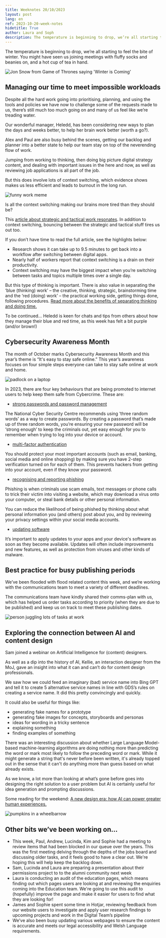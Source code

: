 ```yaml
---
title: Weeknotes 20/10/2023
layout: post
lang: en
ref: 2023-10-20-week-notes
hidetitle: True
author: Laura and Soph
description: The temperature is beginning to drop, we’re all starting to feel the bite of winter.
---
```


The temperature is beginning to drop, we’re all starting to feel the bite of winter. You might have seen us joining meetings with fluffy socks and beanies on, and a hot cup of tea in hand. 

![Jon Snow from Game of Thrones saying 'Winter is Coming'](https://github.com/nrw-digital/week-notes/blob/c6899b86698c2599da565d3c8d5a1f2e5c85ed76/images/winteriscoming.jpg?raw=true)

## Managing our time to meet impossible workloads

Despite all the hard work going into prioritising, planning, and using the tools and policies we have now to challenge some of the requests made to us, there’s still much too much going on and many of us feel like we’re treading water.

Our wonderful manager, Heledd, has been considering new ways to plan the days and weeks better, to help her brain work better (worth a go?).   

Alex and Paul are also busy behind the scenes, getting our backlog and planner into a better state to help our team stay on top of the neverending flow of work. 

Jumping from working to thinking, then doing big picture digital strategy content, and dealing with important issues in the here and now, as well as reviewing job applications is all part of the job. 

But this does involve lots of context switching, which evidence shows makes us less efficient and leads to burnout in the long run.

![funny work meme](https://github.com/nrw-digital/week-notes/blob/c6899b86698c2599da565d3c8d5a1f2e5c85ed76/images/MicrosoftTeams-image%20(11).png?raw=true)

Is all the context switching making our brains more tired than they should be?

This [article about strategic and tactical work resonates](https://www.atlassian.com/blog/productivity/context-switching). In addition to context switching, bouncing between the strategic and tactical stuff tires us out too.

If you don’t have time to read the full article, see the highlights below: 

+ Research shows it can take up to 9.5 minutes to get back into a workflow after switching between digital apps.
+ Nearly half of workers report that context switching is a drain on their productivity.
+ Context switching may have the biggest impact when you’re switching between tasks and topics multiple times over a single day.

But this type of thinking is important. There is also value in separating the ‘blue (thinking) work’ – the creative, thinking, strategic, brainstorming time and the ‘red (doing) work’ – the practical working side, getting things done, following procedures. 
[Read more about the benefits of separating thinking and doing time.](https://agile-od.com/mmdojo/11308/separating-thinking-doing-time-blue-red-work)

To be continued… Heledd is keen for chats and tips from others about how they manage their blue and red time, as this week has felt a bit purple (and/or brown!)

## Cybersecurity Awareness Month 

The month of October marks Cybersecurity Awareness Month and this year’s theme is “It's easy to stay safe online.” This year’s awareness focuses on four simple steps everyone can take to stay safe online at work and home.

![padlock on a laptop](https://github.com/nrw-digital/week-notes/blob/c6899b86698c2599da565d3c8d5a1f2e5c85ed76/images/computer-1591018_1280.jpg?raw=true)

In 2023, there are four key behaviours that are being promoted to internet users to help keep them safe from Cybercrime. These are:

+ [strong passwords and password management](https://www.ncsc.gov.uk/collection/top-tips-for-staying-secure-online/use-a-strong-and-separate-password-for-email)

The National Cyber Security Centre recommends using ‘three random words’ as a way to create passwords. By creating a password that’s made up of three random words, you’re ensuring your new password will be ‘strong enough’ to keep the criminals out, yet easy enough for you to remember when trying to log into your device or account.

+ [multi-factor authentication](https://www.ncsc.gov.uk/collection/top-tips-for-staying-secure-online/activate-2-step-verification-on-your-email)

You should protect your most important accounts (such as email, banking, social media and online shopping) by making sure you have 2-step verification turned on for each of them. This prevents hackers from getting into your account, even if they know your password. 

+ [recognising and reporting phishing](https://www.ncsc.gov.uk/collection/phishing-scams)

Phishing is when criminals use scam emails, text messages or phone calls to trick their victim into visiting a website, which may download a virus onto your computer, or steal bank details or other personal information. 

You can reduce the likelihood of being phished by thinking about what personal information you (and others) post about you, and by reviewing your privacy settings within your social media accounts.

+ [updating software](https://www.ncsc.gov.uk/collection/top-tips-for-staying-secure-online/install-the-latest-software-and-app-updates)

It’s important to apply updates to your apps and your device's software as soon as they become available. Updates will often include improvements and new features, as well as protection from viruses and other kinds of malware.


## Best practice for busy publishing periods

We’ve been flooded with flood related content this week, and we’re working with the communications team to meet a variety of different deadlines. 

The communications team have kindly shared their comms-plan with us, which has helped us order tasks according to priority (when they are due to be published) and keep us on track to meet these publishing dates.

![person juggling lots of tasks at work](https://github.com/nrw-digital/week-notes/blob/c6899b86698c2599da565d3c8d5a1f2e5c85ed76/images/timemanagement.jpg?raw=true)

## Exploring the connection between AI and content design

Sam joined a webinar on Artificial Intelligence for (content) designers.

As well as a dip into the history of AI, Kellie, an interaction designer from the MoJ, gave an insight into what it can and can’t do for content design professionals.

We saw how we could feed an imaginary (bad) service name into Bing GPT and tell it to create 5 alternative service names in line with GDS’s rules on creating a service name. It did this pretty convincingly and quickly.

It could also be useful for things like:
+ generating fake names for a prototype
+ generating fake images for concepts, storyboards and personas
+ ideas for wording in a tricky sentence
+ explaining something
+ finding examples of something

There was an interesting discussion about whether Large Language Model-based machine-learning algorithms are doing nothing more than predicting the word or mark most likely to follow the preceding word or mark. While it might generate a string that's never before been written, it's already topped out in the sense that it can't do anything more than guess based on what already exists. 

As we know, a lot more than looking at what’s gone before goes into designing the right solution to a user problem but AI is certainly useful for idea generation and prompting discussions.

Some reading for the weekend: [A new design era: how AI can power greater human experiences.](https://stevewhapshott.medium.com/designing-for-the-future-how-ai-can-power-greater-human-experiences-bc9db4435c82) 

![pumpkins in a wheelbarrow](https://github.com/nrw-digital/week-notes/blob/c6899b86698c2599da565d3c8d5a1f2e5c85ed76/images/SVW-E69-2223-0265.jpg?raw=true)

## Other bits we’ve been working on…
+ This week, Paul, Andrew, Lucinda, Kim and Sophie had a meeting to review items that had been blocked in our queue over the years. This was the first meeting delving through the depths of the jobs board and discussing older tasks, and it feels good to have a clear out. We're hoping this will help keep the backlog down.
+ Sam, Lucinda and Laura are preparing a presentation about their permissions project to to the alumni community next week
+ Laura is conducting an audit of the education pages, which means finding out which pages users are looking at and reviewing the enquiries coming into the Education team. We're going to use this audit to (hopefully) improve the page and make it easier for users to find what they are looking for!
+ James and Sophie spent some time in Hotjar, reviewing feedback from our website users to investigate and apply user research findings to upcoming projects and work in the Digital Team’s pipeline
+ We’ve also been busy updating various webpages to ensure the content is accurate and meets our legal accessibility and Welsh Language requirements. 
